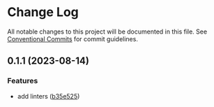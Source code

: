 # Change Log

All notable changes to this project will be documented in this file. See
[Conventional Commits](https://conventionalcommits.org) for commit guidelines.

## 0.1.1 (2023-08-14)

### Features

- add linters ([b35e525](https://github.com/taiga-family/taiga-ui/commit/b35e5252a2bac063696f0fd1b5accc1ac0d34a66))
